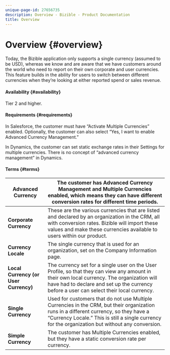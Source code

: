 ```yaml
---
unique-page-id: 27656735
description: Overview - Bizible - Product Documentation
title: Overview
---
```


# Overview {#overview}

Today, the Bizible application only supports a single currency (assumed to be USD), whereas we know and are aware that we have customers around the world who need to report on their own corporate and user currencies. This feature builds in the ability for users to switch between different currencies when they’re looking at either reported spend or sales revenue.

#### Availability {#availability}

Tier 2 and higher.

#### Requirements {#requirements}

In Salesforce, the customer must have “Activate Multiple Currencies” enabled. Optionally, the customer can also select “Yes, I want to enable Advanced Currency Management.”

In Dynamics, the customer can set static exchange rates in their Settings for multiple currencies. There is no concept of “advanced currency management” in Dynamics.

#### Terms {#terms}

| **Advanced Currency** |The customer has Advanced Currency Management and Multiple Currencies enabled, which means they can have different conversion rates for different time periods. |
|---|---|
| **Corporate Currency** |These are the various currencies that are listed and declared by an organization in the CRM, all with conversion rates. Bizible will import these values and make these currencies available to users within our product. |
| **Currency Locale** |The single currency that is used for an organization, set on the Company Information page. |
| **Local Currency (or User Currency)** |The currency set for a single user on the User Profile, so that they can view any amount in their own local currency. The organization will have had to declare and set up the currency before a user can select their local currency. |
| **Single Currency** |Used for customers that do not use Multiple Currencies in the CRM, but their organization runs in a different currency, so they have a “Currency Locale.” This is still a single currency for the organization but without any conversion. |
| **Simple Currency** |The customer has Multiple Currencies enabled, but they have a static conversion rate per currency. |

